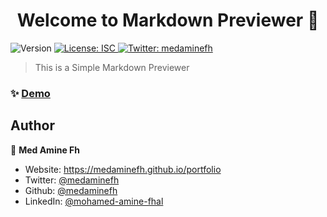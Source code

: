 <h1 align="center">Welcome to Markdown Previewer 👋</h1>
<p>
  <img alt="Version" src="https://img.shields.io/badge/version-1.0.0-blue.svg?cacheSeconds=2592000" />
  <a href="#" target="_blank">
    <img alt="License: ISC" src="https://img.shields.io/badge/License-ISC-yellow.svg" />
  </a>
  <a href="https://twitter.com/medaminefh" target="_blank">
    <img alt="Twitter: medaminefh" src="https://img.shields.io/twitter/follow/medaminefh.svg?style=social" />
  </a>
</p>

> This is a Simple Markdown Previewer

### ✨ [Demo](https://medaminefh.github.io/markdown-Previewer/)

## Author

👤 **Med Amine Fh**

- Website: https://medaminefh.github.io/portfolio
- Twitter: [@medaminefh](https://twitter.com/medaminefh)
- Github: [@medaminefh](https://github.com/medaminefh)
- LinkedIn: [@mohamed-amine-fhal](https://linkedin.com/in/mohamed-amine-fhal)
